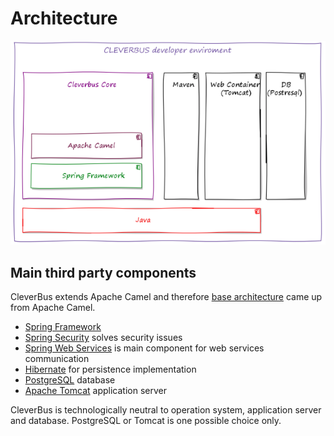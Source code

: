 # Architecture

![ ](../attachments/524295/1835009.png)

## Main third party components

CleverBus extends Apache Camel and therefore [base architecture](http://camel.apache.org/architecture.html) came up from Apache Camel.

-   [Spring Framework](http://projects.spring.io/spring-framework/)
-   [Spring Security](http://projects.spring.io/spring-security/) solves security issues
-   [Spring Web Services](http://projects.spring.io/spring-ws/) is main component for web services communication
-   [Hibernate](http://hibernate.org/) for persistence implementation
-   [PostgreSQL](http://www.postgresql.org/) database
-   [Apache Tomcat](http://tomcat.apache.org) application server

CleverBus is technologically neutral to operation system, application server and database. PostgreSQL or Tomcat is one possible choice only.

